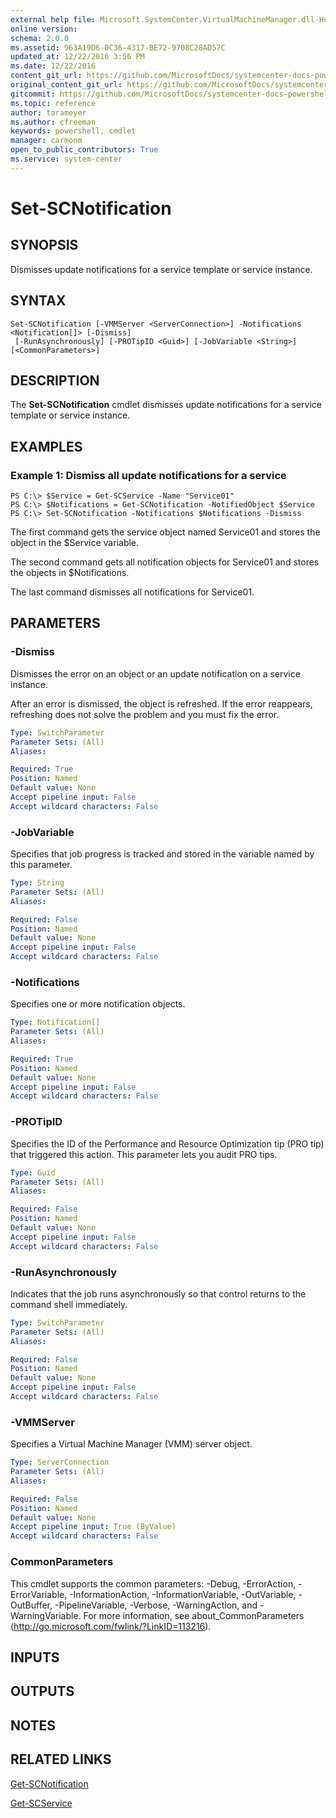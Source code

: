 ```yaml
---
external help file: Microsoft.SystemCenter.VirtualMachineManager.dll-Help.xml
online version: 
schema: 2.0.0
ms.assetid: 963A19D6-0C36-4317-BE72-9708C28AD57C
updated_at: 12/22/2016 3:56 PM
ms.date: 12/22/2016
content_git_url: https://github.com/MicrosoftDocs/systemcenter-docs-powershell/blob/live/systemcenter-cmdlets/SystemCenter2016/VirtualMachineManager/vlatest/Set-SCNotification.md
original_content_git_url: https://github.com/MicrosoftDocs/systemcenter-docs-powershell/blob/live/systemcenter-cmdlets/SystemCenter2016/VirtualMachineManager/vlatest/Set-SCNotification.md
gitcommit: https://github.com/MicrosoftDocs/systemcenter-docs-powershell/blob/96e5647587661652225fbdd2c797cd4d59d542bc/systemcenter-cmdlets/SystemCenter2016/VirtualMachineManager/vlatest/Set-SCNotification.md
ms.topic: reference
author: tarameyer
ms.author: cfreeman
keywords: powershell, cmdlet
manager: carmonm
open_to_public_contributors: True
ms.service: system-center
---
```


# Set-SCNotification

## SYNOPSIS
Dismisses update notifications for a service template or service instance.

## SYNTAX

```
Set-SCNotification [-VMMServer <ServerConnection>] -Notifications <Notification[]> [-Dismiss]
 [-RunAsynchronously] [-PROTipID <Guid>] [-JobVariable <String>] [<CommonParameters>]
```

## DESCRIPTION
The **Set-SCNotification** cmdlet dismisses update notifications for a service template or service instance.

## EXAMPLES

### Example 1: Dismiss all update notifications for a service
```
PS C:\> $Service = Get-SCService -Name "Service01"
PS C:\> $Notifications = Get-SCNotification -NotifiedObject $Service
PS C:\> Set-SCNotification -Notifications $Notifications -Dismiss
```

The first command gets the service object named Service01 and stores the object in the $Service variable.

The second command gets all notification objects for Service01 and stores the objects in $Notifications.

The last command dismisses all notifications for Service01.

## PARAMETERS

### -Dismiss
Dismisses the error on an object or an update notification on a service instance.

After an error is dismissed, the object is refreshed.
If the error reappears, refreshing does not solve the problem and you must fix the error.

```yaml
Type: SwitchParameter
Parameter Sets: (All)
Aliases: 

Required: True
Position: Named
Default value: None
Accept pipeline input: False
Accept wildcard characters: False
```

### -JobVariable
Specifies that job progress is tracked and stored in the variable named by this parameter.

```yaml
Type: String
Parameter Sets: (All)
Aliases: 

Required: False
Position: Named
Default value: None
Accept pipeline input: False
Accept wildcard characters: False
```

### -Notifications
Specifies one or more notification objects.

```yaml
Type: Notification[]
Parameter Sets: (All)
Aliases: 

Required: True
Position: Named
Default value: None
Accept pipeline input: False
Accept wildcard characters: False
```

### -PROTipID
Specifies the ID of the Performance and Resource Optimization tip (PRO tip) that triggered this action.
This parameter lets you audit PRO tips.

```yaml
Type: Guid
Parameter Sets: (All)
Aliases: 

Required: False
Position: Named
Default value: None
Accept pipeline input: False
Accept wildcard characters: False
```

### -RunAsynchronously
Indicates that the job runs asynchronously so that control returns to the command shell immediately.

```yaml
Type: SwitchParameter
Parameter Sets: (All)
Aliases: 

Required: False
Position: Named
Default value: None
Accept pipeline input: False
Accept wildcard characters: False
```

### -VMMServer
Specifies a Virtual Machine Manager (VMM) server object.

```yaml
Type: ServerConnection
Parameter Sets: (All)
Aliases: 

Required: False
Position: Named
Default value: None
Accept pipeline input: True (ByValue)
Accept wildcard characters: False
```

### CommonParameters
This cmdlet supports the common parameters: -Debug, -ErrorAction, -ErrorVariable, -InformationAction, -InformationVariable, -OutVariable, -OutBuffer, -PipelineVariable, -Verbose, -WarningAction, and -WarningVariable. For more information, see about_CommonParameters (http://go.microsoft.com/fwlink/?LinkID=113216).

## INPUTS

## OUTPUTS

## NOTES

## RELATED LINKS

[Get-SCNotification](xref:SystemCenter2016/VirtualMachineManager/vlatest/Get-SCNotification.md)

[Get-SCService](xref:SystemCenter2016/VirtualMachineManager/vlatest/Get-SCService.md)

